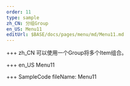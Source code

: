 ```yaml
--- 
order: 11
type: sample
zh_CN: 分组Group
en_US: Menu11
editUrl: $BASE/docs/pages/menu/md/Menu11.md
---
```


+++ zh_CN
可以使用一个Group将多个Item组合。

+++ en_US
Menu11

+++ SampleCode
fileName: Menu11
